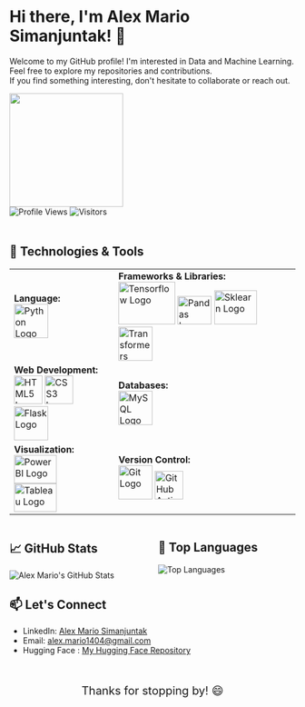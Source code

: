 # Hi there, I'm Alex Mario Simanjuntak! 👋

Welcome to my GitHub profile! I'm interested in Data and Machine Learning.
Feel free to explore my repositories and contributions.<br>
If you find something interesting, don't hesitate to collaborate or reach out.

<div align="left">
  <img src="https://media.giphy.com/media/v1.Y2lkPTc5MGI3NjExbWxpNHZidHZiMmh6enUzbXp6Yzh5NnIyejh3MzRnOXE0bDB5dGF5ayZlcD12MV9pbnRlcm5hbF9naWZfYnlfaWQmY3Q9Zw/mCRJDo24UvJMA/giphy.gif" width="200" height="200" margin-bottom: 20px;" />
</div>

<div align="left">
  <img src="https://komarev.com/ghpvc/?username=Alex-Mario&color=blue" alt="Profile Views" style="margin-bottom: 20px;" />
  <img src="https://visitor-badge.laobi.icu/badge?page_id=Alex-Mario.Alex-Mario" alt="Visitors" style="margin-bottom: 20px;" />
</div>

## 🔧 Technologies & Tools

<div style="width: 100%;">
  <table style="width: 100%;">
    <tr>
      <td>
        <strong>Language:</strong><br>
        <img src="https://cdn.jsdelivr.net/gh/devicons/devicon@latest/icons/python/python-original-wordmark.svg" alt="Python Logo" width="60" height="60" />
      </td>
      <td>
        <strong>Frameworks & Libraries:</strong><br>
        <img src="https://cdn.jsdelivr.net/gh/devicons/devicon@latest/icons/tensorflow/tensorflow-original-wordmark.svg" alt="Tensorflow Logo" width="100" height="75" />
        <img src="https://cdn.jsdelivr.net/gh/devicons/devicon@latest/icons/pandas/pandas-original-wordmark.svg" alt="Pandas Logo" width="60" height="50"  />
        <img src="https://cdn.jsdelivr.net/gh/devicons/devicon@latest/icons/scikitlearn/scikitlearn-original.svg" alt="Sklearn Logo" width="75" height="60"  />
        <img src="https://cdn-lfs.huggingface.co/repos/96/a2/96a2c8468c1546e660ac2609e49404b8588fcf5a748761fa72c154b2836b4c83/9cf16f4f32604eaf76dabbdf47701eea5a768ebcc7296acc1d1758181f71db73?response-content-disposition=inline%3B+filename*%3DUTF-8%27%27hf-logo.png%3B+filename%3D%22hf-logo.png%22%3B&response-content-type=image%2Fpng&Expires=1709829078&Policy=eyJTdGF0ZW1lbnQiOlt7IkNvbmRpdGlvbiI6eyJEYXRlTGVzc1RoYW4iOnsiQVdTOkVwb2NoVGltZSI6MTcwOTgyOTA3OH19LCJSZXNvdXJjZSI6Imh0dHBzOi8vY2RuLWxmcy5odWdnaW5nZmFjZS5jby9yZXBvcy85Ni9hMi85NmEyYzg0NjhjMTU0NmU2NjBhYzI2MDllNDk0MDRiODU4OGZjZjVhNzQ4NzYxZmE3MmMxNTRiMjgzNmI0YzgzLzljZjE2ZjRmMzI2MDRlYWY3NmRhYmJkZjQ3NzAxZWVhNWE3NjhlYmNjNzI5NmFjYzFkMTc1ODE4MWY3MWRiNzM%7EcmVzcG9uc2UtY29udGVudC1kaXNwb3NpdGlvbj0qJnJlc3BvbnNlLWNvbnRlbnQtdHlwZT0qIn1dfQ__&Signature=JXpGtgLVOOkYaxqVH4HOPZ5eNl9N%7Ee3QIWegmRklkw1ptD-zWYBB7sW9RIn3PYO02pCSJ8YK6z6Z1pXt2yCm522HTBP8QlqDqCmPYFmSYqVnJJd0ctJ2JznqWK2IyTp0ddaWvXocdtNMCY-ieyQ7GD5h3TEGWanpBnlFf7qPSkjF8IL3%7ENSHucYCMKX9MRW1e6iEBbLy%7EcH9nkhEjPg3ku8Gn81IePP94Adp7xWgM6vq%7EY9JAlqgm5XLzAFzfwOMOQV1SLbD7ezJtJthNdC%7EeGx4oYiXmb3Ubh-quKY9Zcwv-isNqzR318%7EORoKLs9s2rysB8pJYX82K26ifLc1V-Q__&Key-Pair-Id=KVTP0A1DKRTAX" alt="Transformers Logo" width="60" height="60" />
      </td>
    </tr>
    <tr>
      <td>
        <strong>Web Development:</strong><br>
        <img src="https://cdn.jsdelivr.net/gh/devicons/devicon@latest/icons/html5/html5-original-wordmark.svg" alt="HTML5 Logo" width="50" height="50" />
        <img src="https://cdn.jsdelivr.net/gh/devicons/devicon@latest/icons/css3/css3-original-wordmark.svg" alt="CSS3 Logo" width="50" height="50" />
        <img src="https://cdn.jsdelivr.net/gh/devicons/devicon@latest/icons/flask/flask-original-wordmark.svg" alt="Flask Logo" width="60" height="60" />
      </td>
      <td>
        <strong>Databases:</strong><br>
        <img src="https://cdn.jsdelivr.net/gh/devicons/devicon@latest/icons/mysql/mysql-original-wordmark.svg" alt="MySQL Logo" width="60" height="60" />
      </td>
    </tr>
    <tr>
      <td>
        <strong>Visualization:</strong><br>
        <img src="https://static.wixstatic.com/media/63f6e3_571bda213661461cb9535d68de2b6f9e~mv2.png/v1/fill/w_614,h_614,al_c,q_90/63f6e3_571bda213661461cb9535d68de2b6f9e~mv2.png" alt="PowerBI Logo" width="75" height="50" style="margin-right: 10px;" />
        <img src="https://logos-world.net/wp-content/uploads/2021/10/Tableau-Emblem.png" alt="Tableau Logo" width="75" height="50" style="margin-right: 5px;" />
      </td>
      <td>
        <strong>Version Control:</strong><br>
        <img src="https://cdn.jsdelivr.net/gh/devicons/devicon@latest/icons/git/git-original-wordmark.svg" alt="Git Logo" width="60" height="60"/>
        <img src="https://cdn.jsdelivr.net/gh/devicons/devicon@latest/icons/githubactions/githubactions-original.svg" alt="GitHub Actions Logo" width="50" height="50" />
      </td>
    </tr>
  </table>
</div>

<div align="left">
  <div style="display: flex; flex-direction: row; justify-content: space-between;">
    <!-- GitHub Stats -->
    <div style="flex: 1; margin-right: 10px;">
      <h2>📈 GitHub Stats</h2>
      <img src="https://github-readme-stats.vercel.app/api?username=Alex-Mario&show_icons=true&count_private=true&hide=contribs,prs&theme=radical" alt="Alex Mario's GitHub Stats" />
    </div>
    <!-- Top Languages -->
    <div style="flex: 1; margin-left: 10px;">
      <h2>🌟 Top Languages</h2>
      <img src="https://github-readme-stats.vercel.app/api/top-langs/?username=Alex-Mario&layout=compact&theme=radical" alt="Top Languages" />
    </div>
  </div>
</div>


## 📫 Let's Connect
- LinkedIn: [Alex Mario Simanjuntak](https://www.linkedin.com/in/alex-mario-simanjuntak/)
- Email: alex.mario1404@gmail.com
- Hugging Face : [My Hugging Face Repository](https://huggingface.co/Alex034)

<br>

<div align="center">
  <p style="font-size: 20px;">Thanks for stopping by! 😄</p>
</div>